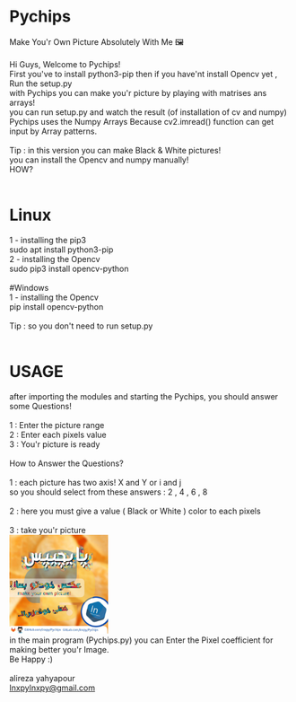 # Pychips
Make You'r Own Picture Absolutely With Me 🖼<br>
<br>
Hi Guys, Welcome to Pychips!<br>
First you've to install python3-pip then if you have'nt install Opencv yet , Run the setup.py<br>
with Pychips you can make you'r picture by playing with matrises ans arrays!<br>
you can run setup.py and watch the result (of installation of cv and numpy)<br>
Pychips uses the Numpy Arrays Because cv2.imread() function can get input by Array patterns.<br>
<br>
Tip : in this version you can make Black & White pictures!<br>
you can install the Opencv and numpy manually!<br>
HOW?<br>
<br>
# Linux<br>
1 - installing the pip3<br>
    sudo apt install python3-pip<br>
2 - installing the Opencv<br>
    sudo pip3 install opencv-python<br>
<br>
#Windows<br>
1 - installing the Opencv<br>
    pip install opencv-python<br>
<br>
Tip : so you don't need to run setup.py<br>
<br>
# USAGE<br>
after importing the modules and starting the Pychips, you should answer some Questions!<br>
<br>
1 : Enter the picture range<br>
2 : Enter each pixels value<br>
3 : You'r picture is ready<br>
<br>
How to Answer the Questions?<br>
<br>
1 : each picture has two axis! X and Y or i and j<br>
    so you should select from these answers : 2 , 4 , 6 , 8<br>
<br>
2 : here you must give a value ( Black or White ) color to each pixels<br>
<br>
3 : take you'r picture<br>
<img src='https://github.com/lnxpy/Pychips/blob/master/pychips.jpg' width='35%'>
<br>
in the main program (Pychips.py) you can Enter the Pixel coefficient for making better you'r Image.<br>
Be Happy :)<br>
<br>
alireza yahyapour<br>
lnxpylnxpy@gmail.com

